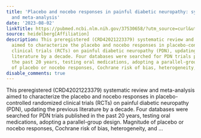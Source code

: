 ```yaml
---
title: 'Placebo and nocebo responses in painful diabetic neuropathy: systematic review
  and meta-analysis'
date: '2023-08-02'
linkTitle: https://pubmed.ncbi.nlm.nih.gov/37530658/?utm_source=curl&utm_medium=rss&utm_campaign=pubmed-2&utm_content=1FakS-2QOkCT8HsMOQP1bCRQ4YzyumYOmxmF0moLsQ3dFB1E9V&fc=20220326224207&ff=20230802180849&v=2.17.9.post6+86293ac
source: heidelberg[Affiliation]
description: This preregistered (CRD42021223379) systematic review and meta-analysis
  aimed to characterize the placebo and nocebo responses in placebo-controlled randomized
  clinical trials (RCTs) on painful diabetic neuropathy (PDN), updating the previous
  literature by a decade. Four databases were searched for PDN trials published in
  the past 20 years, testing oral medications, adopting a parallel-group design. Magnitude
  of placebo or nocebo responses, Cochrane risk of bias, heterogeneity, and ...
disable_comments: true
---
```

This preregistered (CRD42021223379) systematic review and meta-analysis aimed to characterize the placebo and nocebo responses in placebo-controlled randomized clinical trials (RCTs) on painful diabetic neuropathy (PDN), updating the previous literature by a decade. Four databases were searched for PDN trials published in the past 20 years, testing oral medications, adopting a parallel-group design. Magnitude of placebo or nocebo responses, Cochrane risk of bias, heterogeneity, and ...